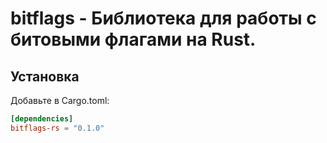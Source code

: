# bitflags - Библиотека для работы с битовыми флагами на Rust.

## Установка

Добавьте в Cargo.toml:

```toml
[dependencies]
bitflags-rs = "0.1.0"
```

